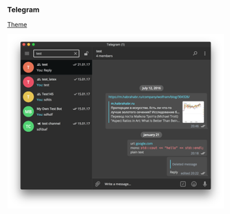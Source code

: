 ### Telegram

[Theme](https://github.com/luc1ph3r/themes/blob/master/Telegram/RowanTree.tdesktop-theme)

![](https://raw.githubusercontent.com/luc1ph3r/themes/master/Telegram/screenshot.png?token=ADHrNe9cFbgxD9fgRq_4ehuZ1Miw9pUNks5Y-S1_wA%3D%3D)